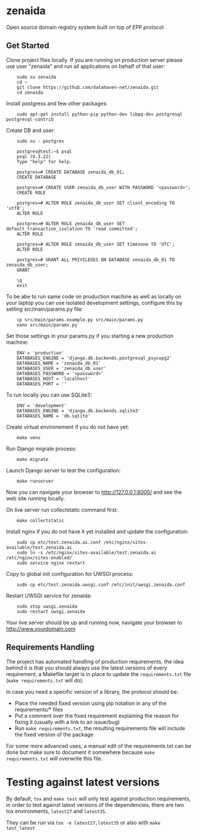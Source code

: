# zenaida

Open source domain registry system built on top of EPP protocol



## Get Started

Clone project files locally. If you are running on production server please use user "zenaida" and run all applications on behalf of that user:

        sudo su zenaida
        cd ~
        git clone https://github.com/datahaven-net/zenaida.git
        cd zenaida


Install postgress and few other packages:

        sudo apt-get install python-pip python-dev libpq-dev postgresql postgresql-contrib


Create DB and user:

        sudo su - postgres

        postgres@test:~$ psql
        psql (9.3.22)
        Type "help" for help.

        postgres=# CREATE DATABASE zenaida_db_01;
        CREATE DATABASE

        postgres=# CREATE USER zenaida_db_user WITH PASSWORD '<password>';
        CREATE ROLE

        postgres=# ALTER ROLE zenaida_db_user SET client_encoding TO 'utf8';
        ALTER ROLE

        postgres=# ALTER ROLE zenaida_db_user SET default_transaction_isolation TO 'read committed';
        ALTER ROLE

        postgres=# ALTER ROLE zenaida_db_user SET timezone TO 'UTC';
        ALTER ROLE

        postgres=# GRANT ALL PRIVILEGES ON DATABASE zenaida_db_01 TO zenaida_db_user;
        GRANT

        \q
        exit


To be abe to run same code on production machine as well as locally on your laptop you can use isolated development settings, configure this by setting src/main/params.py file:

        cp src/main/params.example.py src/main/params.py
        nano src/main/params.py


Set those settings in your params.py if you starting a new production machine:

        ENV = 'production'
        DATABASES_ENGINE = 'django.db.backends.postgresql_psycopg2'
        DATABASES_NAME = 'zenaida_db_01'
        DATABASES_USER = 'zenaida_db_user'
        DATABASES_PASSWORD = '<password>'
        DATABASES_HOST = 'localhost'
        DATABASES_PORT = ''


To run locally you can use SQLite3:

        ENV = 'development'
        DATABASES_ENGINE = 'django.db.backends.sqlite3'
        DATABASES_NAME = 'db.sqlite'


Create virtual environement if you do not have yet:

        make venv


Run Django migrate process:

        make migrate


Launch Django server to test the configuration:

        make runserver


Now you can navigate your browser to http://127.0.0.1:8000/ and see the web site running locally.


On live server run collectstatic command first:

        make collectstatic


Install nginx if you do not have it yet installed and update the configuration:
        
        sudo cp etc/test.zenaida.ai.conf /etc/nginx/sites-available/test.zenaida.ai
        sudo ln -s /etc/nginx/sites-available/test.zenaida.ai /etc/nginx/sites-enabled/
        sudo service nginx restart


Copy to global init configuration for UWSGI process:

        sudo cp etc/test.zenaida.uwsgi.conf /etc/init/uwsgi.zenaida.conf


Restart UWSGI service for zenaida:

        sudo stop uwsgi.zenaida
        sudo restart uwsgi.zenaida


Your live server should be up and running now, navigate your browser to http://www.yourdomain.com



## Requirements Handling

The project has automated handling of production requirements, the idea behind it is that
you should always use the latest versions of every requirement, a Makefile target is in place
to update the `requirements.txt` file (`make requirements.txt` will do).

In case you need a specific version of a library, the protocol should be:

* Place the needed fixed version using pip notation in any of the requirements/* files
* Put a comment over the fixed requirement explaining the reason for fixing it (usually with a link to an issue/bug)
* Run `make requirements.txt`, the resulting requirements file will include the fixed version of the package

For some more advanced uses, a manual edit of the requirements.txt can be done but make sure to document it somewhere because
`make requirements.txt` *will* overwrite this file.


# Testing against latest versions

By default, `tox` and `make test` will only test against production requirements, in order to test against latest versions of the dependencies, there are two tox environments, `latest27` and `latest35`.

They can be run via `tox -e latest27,latest35` or also with `make test_latest`
